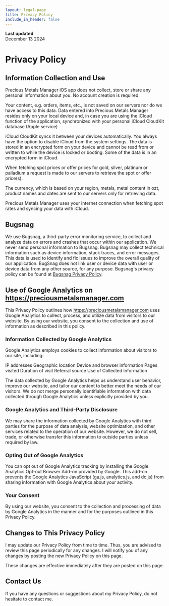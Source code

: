 ```yaml
---
layout: legal-page
title: Privacy Policy
include_in_header: false
---
```


**Last updated**  
December 13 2024

# Privacy Policy

## Information Collection and Use

Precious Metals Manager iOS app does not collect, store or share any personal information about you. 
No account creation is required.

Your content, e.g. orders, items, etc., is not saved on our servers nor do we have access to this data. 
Data entered into Precious Metals Manager resides only on your local device and, in case you are using 
the iCloud function of the application, synchronized with your personal iCloud CloudKit database (Apple service)

iCloud CloudKit syncs it between your devices automatically. You always have the option to disable iCloud 
from the system settings. The data is stored in an encrypted form on your device and cannot be read from 
or written to while the device is locked or booting. Some of the data is in an encrypted form in iCloud.

When fetching spot prices or offer prices for gold, silver, platinum or palladium a request is made to our servers to retrieve the spot or offer price(s).

The currency, which is based on your region, metals, metal content in ozt, product names and dates are sent to our servers only for retrieving data.

Precious Metals Manager uses your internet connection when fetching spot rates and syncing your data with iCloud.

## Bugsnag

We use Bugsnag, a third-party error monitoring service, to collect and analyze data on errors and crashes that occur within our application. We never send personal information to Bugsnag. Bugsnag may collect technical information such as device information, stack traces, and error messages. This data is used to identify and fix issues to improve the overall quality of our application. BugSnag does not link user or device data with user or device data from any other source, for any purpose. Bugsnag's privacy policy can be found at [Bugsnag Privacy Policy](https://docs.bugsnag.com/platforms/ios/appstore-privacy/).


## Use of Google Analytics on https://preciousmetalsmanager.com

This Privacy Policy outlines how https://preciousmetalsmanager.com uses Google Analytics to collect, process, and utilize data from visitors to our website. By using our website, you consent to the collection and use of information as described in this policy.

### Information Collected by Google Analytics

Google Analytics employs cookies to collect information about visitors to our site, including:

IP addresses
Geographic location
Device and browser information
Pages visited
Duration of visit
Referral source
Use of Collected Information

The data collected by Google Analytics helps us understand user behavior, improve our website, and tailor our content to better meet the needs of our visitors. We do not merge personally identifiable information with data collected through Google Analytics unless explicitly provided by you.

### Google Analytics and Third-Party Disclosure

We may share the information collected by Google Analytics with third parties for the purpose of data analysis, website optimization, and other services related to the operation of our website. However, we do not sell, trade, or otherwise transfer this information to outside parties unless required by law.

### Opting Out of Google Analytics

You can opt out of Google Analytics tracking by installing the Google Analytics Opt-out Browser Add-on provided by Google. This add-on prevents the Google Analytics JavaScript (ga.js, analytics.js, and dc.js) from sharing information with Google Analytics about your activity.

### Your Consent

By using our website, you consent to the collection and processing of data by Google Analytics in the manner and for the purposes outlined in this Privacy Policy.

## Changes to This Privacy Policy

I may update our Privacy Policy from time to time. Thus, you are advised to review this page periodically for any changes. I will notify you of any changes by posting the new Privacy Policy on this page. 

These changes are effective immediately after they are posted on this page.

## Contact Us

If you have any questions or suggestions about my Privacy Policy, do not hesitate to contact me.
